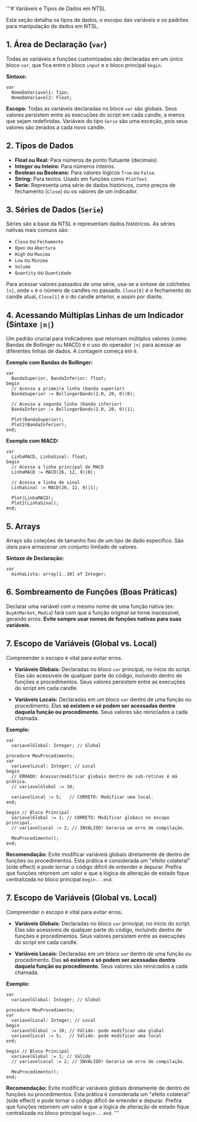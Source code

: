 '''# Variáveis e Tipos de Dados em NTSL

Esta seção detalha os tipos de dados, o escopo das variáveis e os padrões para manipulação de dados em NTSL.

## 1. Área de Declaração (`var`)

Todas as variáveis e funções customizadas são declaradas em um único bloco `var`, que fica entre o bloco `input` e o bloco principal `begin`.

**Sintaxe:**

```ntsl
var
  NomeDaVariavel1: Tipo;
  NomeDaVariavel2: Float;
```

**Escopo:** Todas as variáveis declaradas no bloco `var` são globais. Seus valores persistem entre as execuções do script em cada candle, a menos que sejam redefinidas. Variáveis do tipo `Serie` são uma exceção, pois seus valores são zerados a cada novo candle.

## 2. Tipos de Dados

-   **Float ou Real:** Para números de ponto flutuante (decimais).
-   **Integer ou Inteiro:** Para números inteiros.
-   **Boolean ou Booleano:** Para valores lógicos `True` ou `False`.
-   **String:** Para textos. Usado em funções como `PlotText`.
-   **Serie:** Representa uma série de dados históricos, como preços de fechamento (`Close`) ou os valores de um indicador.

## 3. Séries de Dados (`Serie`)

Séries são a base da NTSL e representam dados históricos. As séries nativas mais comuns são:

-   `Close` ou `Fechamento`
-   `Open` ou `Abertura`
-   `High` ou `Maxima`
-   `Low` ou `Minima`
-   `Volume`
-   `Quantity` ou `Quantidade`

Para acessar valores passados de uma série, usa-se a sintaxe de colchetes `[n]`, onde `n` é o número de candles no passado. `Close[0]` é o fechamento do candle atual, `Close[1]` é o do candle anterior, e assim por diante.

## 4. Acessando Múltiplas Linhas de um Indicador (Sintaxe `|n|`)

Um padrão crucial para indicadores que retornam múltiplos valores (como Bandas de Bollinger ou MACD) é o uso do operador `|n|` para acessar as diferentes linhas de dados. A contagem começa em `0`.

**Exemplo com Bandas de Bollinger:**

```ntsl
var
  BandaSuperior, BandaInferior: float;
begin
  // Acessa a primeira linha (banda superior)
  BandaSuperior := BollingerBands(2.0, 20, 0)|0|;

  // Acessa a segunda linha (banda inferior)
  BandaInferior := BollingerBands(2.0, 20, 0)|1|;

  Plot(BandaSuperior);
  Plot2(BandaInferior);
end;
```

**Exemplo com MACD:**

```ntsl
var
  LinhaMACD, LinhaSinal: float;
begin
  // Acessa a linha principal do MACD
  LinhaMACD := MACD(26, 12, 9)|0|;

  // Acessa a linha de sinal
  LinhaSinal := MACD(26, 12, 9)|1|;

  Plot(LinhaMACD);
  Plot2(LinhaSinal);
end;
```

## 5. Arrays

Arrays são coleções de tamanho fixo de um tipo de dado específico. São úteis para armazenar um conjunto limitado de valores.

**Sintaxe de Declaração:**

```ntsl
var
  minhaLista: array[1..10] of Integer;
```

## 6. Sombreamento de Funções (Boas Práticas)

Declarar uma variável com o mesmo nome de uma função nativa (ex: `BuyAtMarket`, `Media`) fará com que a função original se torne inacessível, gerando erros. **Evite sempre usar nomes de funções nativas para suas variáveis.**

## 7. Escopo de Variáveis (Global vs. Local)

Compreender o escopo é vital para evitar erros.

-   **Variáveis Globais:** Declaradas no bloco `var` principal, no início do script. Elas são acessíveis de qualquer parte do código, incluindo dentro de funções e procedimentos. Seus valores persistem entre as execuções do script em cada candle.

-   **Variáveis Locais:** Declaradas em um bloco `var` dentro de uma função ou procedimento. Elas **só existem e só podem ser acessadas dentro daquela função ou procedimento**. Seus valores são reiniciados a cada chamada.

**Exemplo:**

```ntsl
var
  variavelGlobal: Integer; // Global

procedure MeuProcedimento;
var
  variavelLocal: Integer; // Local
begin
  // ERRADO: Acessar/modificar globais dentro de sub-rotinas é má prática.
  // variavelGlobal := 10; 
  
  variavelLocal := 5;   // CORRETO: Modificar uma local.
end;

begin // Bloco Principal
  variavelGlobal := 1; // CORRETO: Modificar globais no escopo principal.
  // variavelLocal := 2; // INVÁLIDO! Geraria um erro de compilação.
  
  MeuProcedimento();
end;
```

**Recomendação:** Evite modificar variáveis globais diretamente de dentro de funções ou procedimentos. Esta prática é considerada um "efeito colateral" (side effect) e pode tornar o código difícil de entender e depurar. Prefira que funções retornem um valor e que a lógica de alteração de estado fique centralizada no bloco principal `begin...end`.

## 7. Escopo de Variáveis (Global vs. Local)

Compreender o escopo é vital para evitar erros.

-   **Variáveis Globais:** Declaradas no bloco `var` principal, no início do script. Elas são acessíveis de qualquer parte do código, incluindo dentro de funções e procedimentos. Seus valores persistem entre as execuções do script em cada candle.

-   **Variáveis Locais:** Declaradas em um bloco `var` dentro de uma função ou procedimento. Elas **só existem e só podem ser acessadas dentro daquela função ou procedimento**. Seus valores são reiniciados a cada chamada.

**Exemplo:**

```ntsl
var
  variavelGlobal: Integer; // Global

procedure MeuProcedimento;
var
  variavelLocal: Integer; // Local
begin
  variavelGlobal := 10; // Válido: pode modificar uma global
  variavelLocal := 5;   // Válido: pode modificar uma local
end;

begin // Bloco Principal
  variavelGlobal := 1; // Válido
  // variavelLocal := 2; // INVÁLIDO! Geraria um erro de compilação.
  
  MeuProcedimento();
end;
```

**Recomendação:** Evite modificar variáveis globais diretamente de dentro de funções ou procedimentos. Esta prática é considerada um "efeito colateral" (side effect) e pode tornar o código difícil de entender e depurar. Prefira que funções retornem um valor e que a lógica de alteração de estado fique centralizada no bloco principal `begin...end`.
'''